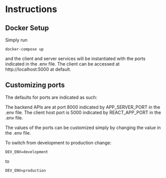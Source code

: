 # Instructions

## Docker Setup

Simply run 

```
docker-compose up
``` 

  and the client and server services will be instantiated with the ports indicated in the .env file. The client can be accessed at http://localhost:5000 at default.

## Customizing ports

The defaults for ports are indicated as such:

The backend APIs are at port 8000 indicated by APP_SERVER_PORT in the .env file.
The client host port is 5000 indicated by REACT_APP_PORT in the .env file.

The values of the ports can be customized simply by changing the value in the .env file.

To switch from development to production change:

```
DEV_ENV=development
```

to 

```
DEV_ENV=production
```

